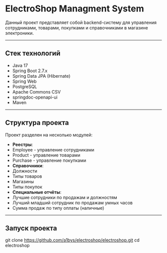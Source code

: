 # ElectroShop Managment System

Данный проект представляет собой backend-систему для управления сотрудниками, товарами,
покупками и справочниками в магазине электроники.

----

## Стек технологий
- Java 17
- Spring Boot 2.7.x
- Spring Data JPA (Hibernate)
- Spring Web
- PostgreSQL
- Apache Commons CSV
- springdoc-openapi-ui
- Maven

----

## Структура проекта

Проект разделен на несколько модулей:
- **Реестры**:
- Employee - управление сотрудниками
- Product - управление товарами
- Purchase - управление покупками
- **Справочники**:
- Должности
- Типы товаров
- Магазины
- Типы покупок
- **Специальные отчёты**:
- Лучшие сотрудники по продажам и должностям
- Лучший младший сотрудник по продажам умных часов
- Сумма продаж по типу оплаты (наличные)

----

## Запуск проекта

git clone https://github.com/a1bys/electroshop/electroshop.git
cd electroshop